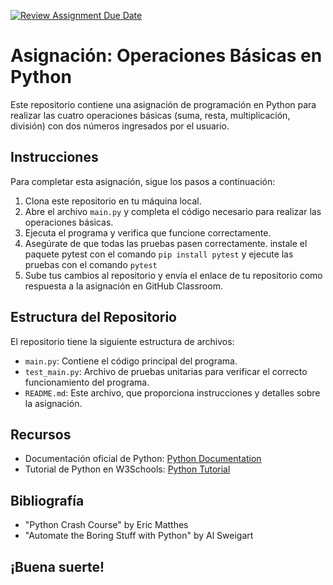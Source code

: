 [![Review Assignment Due Date](https://classroom.github.com/assets/deadline-readme-button-24ddc0f5d75046c5622901739e7c5dd533143b0c8e959d652212380cedb1ea36.svg)](https://classroom.github.com/a/ftx0mB-g)
# Asignación: Operaciones Básicas en Python

Este repositorio contiene una asignación de programación en Python para realizar las cuatro operaciones básicas (suma, resta, multiplicación, división) con dos números ingresados por el usuario.

## Instrucciones

Para completar esta asignación, sigue los pasos a continuación:

1. Clona este repositorio en tu máquina local.
2. Abre el archivo `main.py` y completa el código necesario para realizar las operaciones básicas.
3. Ejecuta el programa y verifica que funcione correctamente.
4. Asegúrate de que todas las pruebas pasen correctamente.
   instale el paquete pytest con el comando `pip install pytest` y ejecute las pruebas con el comando `pytest`
5. Sube tus cambios al repositorio y envía el enlace de tu repositorio como respuesta a la asignación en GitHub Classroom.

## Estructura del Repositorio

El repositorio tiene la siguiente estructura de archivos:

- `main.py`: Contiene el código principal del programa.
- `test_main.py`: Archivo de pruebas unitarias para verificar el correcto funcionamiento del programa.
- `README.md`: Este archivo, que proporciona instrucciones y detalles sobre la asignación.

## Recursos

- Documentación oficial de Python: [Python Documentation](https://docs.python.org/3/)
- Tutorial de Python en W3Schools: [Python Tutorial](https://www.w3schools.com/python/)

## Bibliografía

- "Python Crash Course" by Eric Matthes
- "Automate the Boring Stuff with Python" by Al Sweigart

## ¡Buena suerte!
